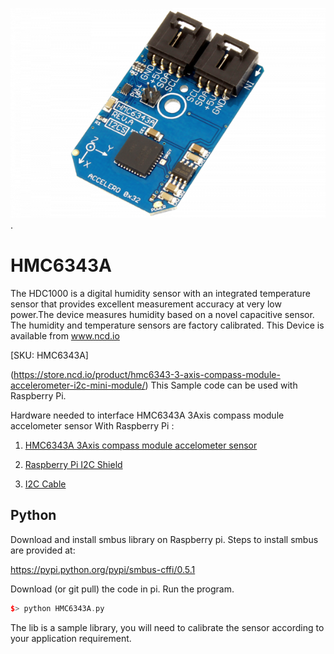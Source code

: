 [![HMC6343A](HMC6343A_I2C.png)](https://store.ncd.io/product/hmc6343-3-axis-compass-module-accelerometer-i2c-mini-module/).

# HMC6343A

The HDC1000 is a digital humidity sensor with an integrated temperature sensor that provides excellent measurement accuracy at very low power.The device measures humidity based on a novel capacitive sensor. The humidity and temperature sensors are factory calibrated.
This Device is available from www.ncd.io

[SKU: HMC6343A]

(https://store.ncd.io/product/hmc6343-3-axis-compass-module-accelerometer-i2c-mini-module/)
This Sample code can be used with Raspberry Pi.

Hardware needed to interface HMC6343A 3Axis compass module accelometer sensor With Raspberry Pi :

1. <a href="https://store.ncd.io/product/hmc6343-3-axis-compass-module-accelerometer-i2c-mini-module/">HMC6343A 3Axis compass module accelometer sensor</a>

2. <a href="https://store.ncd.io/product/i2c-shield-for-raspberry-pi-3-pi2-with-outward-facing-i2c-port-terminates-over-hdmi-port/">Raspberry Pi I2C Shield</a>

3. <a href="https://store.ncd.io/product/i%C2%B2c-cable/">I2C Cable</a>

## Python

Download and install smbus library on Raspberry pi. Steps to install smbus are provided at:

https://pypi.python.org/pypi/smbus-cffi/0.5.1

Download (or git pull) the code in pi. Run the program.

```cpp
$> python HMC6343A.py
```
The lib is a sample library, you will need to calibrate the sensor according to your application requirement.

